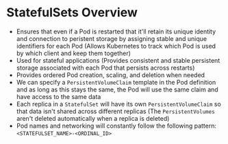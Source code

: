 # StatefulSets Overview

* Ensures that even if a Pod is restarted that it'll retain its unique identity and connection to peristent storage by assigning stable and unique identifiers for each Pod (Allows Kubernetes to track which Pod is used by which client and keep them together)
* Used for stateful applications (Provides consistent and stable persistent storage associated with each Pod that persists across restarts)
* Provides ordered Pod creation, scaling, and deletion when needed
* We can specify a `PersistentVolumeClaim` template in the Pod definition and as long as this stays the same, the Pod will use the same claim and have access to the same data
* Each replica in a `StatefulSet` will have its own `PersistentVolumeClaim` so that data isn't shared across different replicas (The `PersistentVolumes` aren't deleted automatically when a replica is deleted)
* Pod names and networking will constantly follow the following pattern: `<STATEFULSET_NAME>-<ORDINAL_ID>`  

